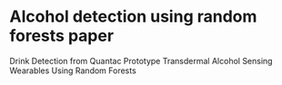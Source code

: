 # Alcohol detection using random forests paper
Drink Detection from Quantac Prototype Transdermal Alcohol Sensing Wearables Using Random Forests
